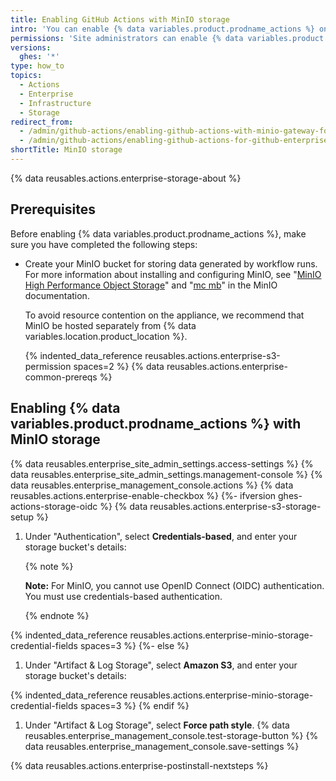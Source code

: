 ```yaml
---
title: Enabling GitHub Actions with MinIO storage
intro: 'You can enable {% data variables.product.prodname_actions %} on {% data variables.product.prodname_ghe_server %} and use MinIO storage to store data generated by workflow runs.'
permissions: 'Site administrators can enable {% data variables.product.prodname_actions %} and configure enterprise settings.'
versions:
  ghes: '*'
type: how_to
topics:
  - Actions
  - Enterprise
  - Infrastructure
  - Storage
redirect_from:
  - /admin/github-actions/enabling-github-actions-with-minio-gateway-for-nas-storage
  - /admin/github-actions/enabling-github-actions-for-github-enterprise-server/enabling-github-actions-with-minio-gateway-for-nas-storage
shortTitle: MinIO storage
---
```


{% data reusables.actions.enterprise-storage-about %}

## Prerequisites

Before enabling {% data variables.product.prodname_actions %}, make sure you have completed the following steps:

- Create your MinIO bucket for storing data generated by workflow runs. For more information about installing and configuring MinIO, see "[MinIO High Performance Object Storage](https://min.io/docs/minio/container/index.html)" and "[mc mb](https://min.io/docs/minio/linux/reference/minio-mc/mc-mb.html)" in the MinIO documentation.

  To avoid resource contention on the appliance, we recommend that MinIO be hosted separately from {% data variables.location.product_location %}.

  {% indented_data_reference reusables.actions.enterprise-s3-permission spaces=2 %}
{% data reusables.actions.enterprise-common-prereqs %}

## Enabling {% data variables.product.prodname_actions %} with MinIO storage

{% data reusables.enterprise_site_admin_settings.access-settings %}
{% data reusables.enterprise_site_admin_settings.management-console %}
{% data reusables.enterprise_management_console.actions %}
{% data reusables.actions.enterprise-enable-checkbox %}
{%- ifversion ghes-actions-storage-oidc %}
{% data reusables.actions.enterprise-s3-storage-setup %}
1. Under "Authentication", select **Credentials-based**, and enter your storage bucket's details:

   {% note %}

   **Note:** For MinIO, you cannot use OpenID Connect (OIDC) authentication. You must use credentials-based authentication.

   {% endnote %}

{% indented_data_reference reusables.actions.enterprise-minio-storage-credential-fields spaces=3 %}
{%- else %}
1. Under "Artifact & Log Storage", select **Amazon S3**, and enter your storage bucket's details:

{% indented_data_reference reusables.actions.enterprise-minio-storage-credential-fields spaces=3 %}
{% endif %}
1. Under "Artifact & Log Storage", select **Force path style**.
{% data reusables.enterprise_management_console.test-storage-button %}
{% data reusables.enterprise_management_console.save-settings %}

{% data reusables.actions.enterprise-postinstall-nextsteps %}

